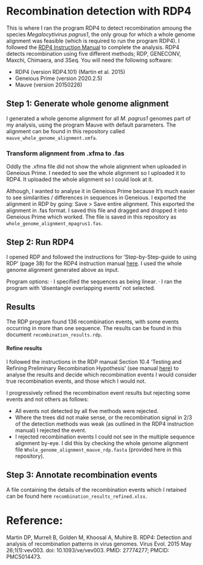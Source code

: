 
# Recombination detection with RDP4
This is where I ran the program RDP4 to detect recombination amoung the species *Megalocytivirus pagrus1*, the only group for which a whole genome alignment was feasible (which is required to run the program RDP4). I followed the [RDP4 Instruction Manual](https://web.cbio.uct.ac.za/~darren/RDP4Manual.pdf) to complete the analysis. RDP4 detects recombination using five different methods; RDP, GENECONV, Maxchi, Chimaera, and 3Seq. 
You will need the following software:
* RDP4 (version RDP4.101) (Martin et al. 2015)
* Geneious Prime (version 2020.2.5)
* Mauve (version 20150226)

## Step 1: Generate whole genome alignment
I generated a whole genome alignment for all *M. pagrus1* genomes part of my analysis, using the program Mauve with default parameters. The alignment can be found  in this repository called `mauve_whole_genome_alignment.xmfa`.

### Transform alignment from .xfma to .fas
Oddly the .xfma file did not show the whole alignment when uploaded in Geneious Prime. I needed to see the whole alignment so I uploaded it to RDP4. It uploaded the whole alignment so I could look at it. 

Although, I wanted to analyse it in Geneious Prime because It’s much easier to see similarities / differences in sequences in Geneious. I exported the alignment in RDP by going: Save > Save entire alignment. This exported the alignment in .fas format. I saved this file and dragged and dropped it into Geneious Prime which worked. The file is saved in this repository as `whole_genome_alignment_mpagrus1.fas`. 

## Step 2: Run RDP4
I opened RDP and followed the instructions for ‘Step-by-Step-guide to using RDP’ (page 38) for the RDP4 instruction manual [here](http://web.cbio.uct.ac.za/~darren/RDP5Manual.pdf). I used the whole genome alignment generated above as input. 

Program options:
· I specified the sequences as being linear.
· I ran the program with ‘disentangle overlapping events’ not selected.

## Results 
The RDP program found 136 recombination events, with some events occurring in more than one sequence. The results can be found in this document `recombination_results.rdp`.

#### Refine results
I followed the instructions in the RDP manual Section 10.4 ‘Testing and Refining Preliminary Recombination Hypothesis’ (see manual [here](http://web.cbio.uct.ac.za/~darren/RDP5Manual.pdf.)) to analyse the results and decide which recombination events I would consider true recombination events, and those which I would not. 

I progressively refined the recombination event results but rejecting some events and not others as follows:
* All events not detected by all five methods were rejected.
* Where the trees did not make sense, or the recombination signal in 2/3 of the detection methods was weak (as outlined in the RDP4 instruction manual) I rejected the event.
* I rejected recombination events I could not see in the multiple sequence alignment by-eye. I did this by checking the whole genome alignment file `Whole_genome_alignment_mauve_rdp.fasta` (provided here in this repository).

## Step 3: Annotate recombination events
A file containing the details of the recombination events which I retained can be found here `recombination_results_refined.xlsx`. 


# Reference:
Martin DP, Murrell B, Golden M, Khoosal A, Muhire B. RDP4: Detection and analysis of recombination patterns in virus genomes. Virus Evol. 2015 May 26;1(1):vev003. doi: 10.1093/ve/vev003. PMID: 27774277; PMCID: PMC5014473.

